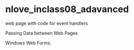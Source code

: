 # nlove_inclass08_adavanced
web page with code for event handlers

Passing Data between Web Pages 

Windows Web Forms.
